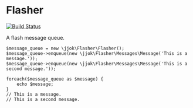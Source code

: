 Flasher
=======

[![Build Status](https://travis-ci.org/jjok/Flasher.png)](https://travis-ci.org/jjok/Flasher)

A flash message queue.

	$message_queue = new \jjok\Flasher\Flasher();
	$message_queue->enqueue(new \jjok\Flasher\Messages\Message('This is a message.'));
	$message_queue->enqueue(new \jjok\Flasher\Messages\Message('This is a second message.'));
	
	foreach($message_queue as $message) {
		echo $message;
	}
	// This is a message.
	// This is a second message.

